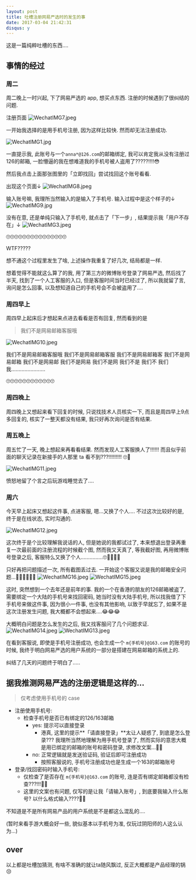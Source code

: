 ```yaml
---
layout: post
title: 吐槽注册网易严选时的发生的事
date: 2017-03-04 21:42:31
disqus: y
---
```


这是一篇纯粹吐槽的东西....

## 事情的经过

### 周二
周二晚上一时兴起, 下了网易严选的 app, 想买点东西. 
注册的时候遇到了很纠结的问题.

注册页面
![WechatIMG7.jpeg](http://7xpew2.com1.z0.glb.clouddn.com/bc9cef094c64051986d3e1bbc93dd64e)

一开始我选择的是用手机号注册, 因为这样比较快.
然而却无法注册成功.

![WechatIMG1.jpg](http://7xpew2.com1.z0.glb.clouddn.com/c6787c735a3f901bbaf947440db07e79)

一直提示我, 此账号与一个`anna*@126.com`的邮箱绑定, 我可以肯定我从没有注册过126的邮箱, 一脸懵逼的我在想难道我的手机号被人盗用了?????!!!!😳

然后我点击上面那张图里的「立即找回」尝试找回这个账号看看.

出现这个页面↓
![WechatIMG8.jpeg](http://7xpew2.com1.z0.glb.clouddn.com/4206ab69e5d1d7e52abf0aec52f0f3ce)

输入账号嘛, 我理所当然输入的是输入了手机号. 输入过程中是这个样子的↓
![WechatIMG9.jpg](http://7xpew2.com1.z0.glb.clouddn.com/5835b75a0403dddc8d140c5a027fc2a2)

没有在意, 还是单纯只输入了手机号, 就点击了「下一步」, 结果提示我「用户不存在」↓
![WechatIMG3.jpeg](http://7xpew2.com1.z0.glb.clouddn.com/ee57927354c0c7b01ca9208aad96ad02)

🙄🙄🙄🙄🙄🙄🙄🙄🙄🙄🙄🙄🙄🙄🙄

WTF?????

想不通这个过程里发生了啥, 上述操作我重复了好几次, 结局都是一样.

想着觉得不能就这么算了的我, 用了第三方的微博账号登录了网易严选, 然后找了半天, 找到了一个人工客服的入口, 但是客服时间当时已经过了, 所以我就留了言, 询问是怎么回事, 以及想知道自己的手机号会不会被盗用了....

### 周四早上
周四早上起床后才想起来点进去看看是否有回复, 然而看到的是

> 我们不是网易邮箱客服哦 

![WechatIMG10.jpeg](http://7xpew2.com1.z0.glb.clouddn.com/826911b8d69657b033ba914aa7b53f06)

我们不是网易邮箱客服哦
我们不是网易邮箱客服
我们不是网易邮箱客
我们不是网易邮箱
我们不是网易邮
我们不是网易
我们不是网
我们不是
我们不
我们
我.......................

🙄🙄🙄🙄🙄🙄🙄🙄🙄🙄🙄🙄

### 周四晚上
周四晚上又想起来看下回复的时候, 只说找技术人员核实一下, 而且是周四早上9点多回复的, 核实了一整天都没有结果, 我只好再次询问是否有结果. 

### 周五晚上
周五忙了一天, 晚上想起来再看看结果. 然而发现人工客服换人了!!!!!! 而且似乎前面的聊天记录在新接手的人那里 ta 看不到???!!!!!!!!! 🙄🔪

![WechatIMG11.jpeg](http://7xpew2.com1.z0.glb.clouddn.com/a777be6d5160d98d5fb36310f6cb52d9)

愤怒地留了个言之后玩游戏睡觉去了....

### 周六
今天早上起床又想起这件事, 点进客服, 嗯...又换了个人....
不过这次比较好的是, 终于是在线状态, 实时沟通的.

![WechatIMG12.jpeg](http://7xpew2.com1.z0.glb.clouddn.com/d9391a9132a3d76dcdecd62cb29dede0)

这次终于是个比较理解我说话的人, 但是她说的我都试过了, 本来想退出登录再重复一次最前面的注册流程的时候截个图, 然而我又天真了, 等我截好图, 再用微博账号登录之后, 客服特么又换了个人...............🙄🔪🔪🔪🔪

只好再把问题描述一次, 所有截图丢过去. 一开始这个客服又说是我的邮箱安全问题…💊💊💊💊💊💊
![WechatIMG16.jpeg](http://7xpew2.com1.z0.glb.clouddn.com/b1044eca494206594aa8fa3d2aaa2e97)
![WechatIMG15.jpeg](http://7xpew2.com1.z0.glb.clouddn.com/8740c2e4c5bd451fba2da50f8afdad56)

这时, 突然想到一个去年还是前年的事. 我的一个在香港的朋友的126邮箱被盗了, 需要绑定一个大陆的手机号来找回密码, 她当时没有大陆手机号, 所以找我借了下手机号来做这件事, 因为很小一件事, 也没有其他影响, 以致于早就忘了, 如果不是这次注册发生问题, 我大概都不会想起来....😂😂😂

大概明白问题是怎么发生的之后, 我又找客服问了几个问题求证.
![WechatIMG14.jpeg](http://7xpew2.com1.z0.glb.clouddn.com/4e87a8bc0a4faa7e00606351321cee79)
![WechatIMG13.jpeg](http://7xpew2.com1.z0.glb.clouddn.com/ceb38ac538744ea3757e804d1871afb8)

在看到客服说, 即使是手机号注册成功, 也会生成一个 `m{手机号}@163.com` 的账号的时候, 我终于明白网易严选的用户系统的一部分是搭建在网易邮箱的系统上的.

纠结了几天的问题终于明白了.....

## 据我推测网易严选的注册逻辑是这样的...

> 仅考虑使用手机号的 case

- 注册使用手机号:
  - 检查手机号是否已有绑定的126/163邮箱
    - yes: 提示可以直接登录
      - 港真, 这里的提示**「请直接登录」**太让人疑惑了, 到底是怎么登录??? 我理所当然地理解为用手机号登录了, 然而实际的意思大概是用已绑定的邮箱的账号和密码登录, 求修改文案...🔪💊
    - no: 正常逻辑就是发送验证码, 验证后即可注册成功
      - 按照客服说的, 手机号注册成功也是生成一个163的邮箱账号
- 登录/找回密码时输入手机号:
  - 仅检查了是否存在 `m{手机号}@163.com` 的账号, 连是否有绑定邮箱都没有检查???!!!🔪💊
  - 这里的文案也有问题, 仅写的是让我「请输入账号」, 到底要我输入什么账号? 以什么格式输入????🔪💊


不知道是不是所有网易产品的用户系统是不是都这么混乱的....

(暂时来看手游大概会好一些, 貌似基本以手机号为准, 仅玩过阴阳师的人这么认为...)

## over
以上都是吐槽加猜测, 有啥不准确的就让ta随风飘过, 反正大概都是产品经理的锅😒
